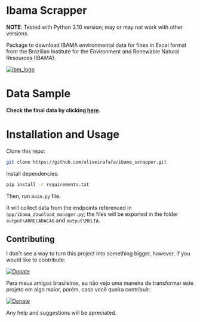 # Ibama Scrapper
**NOTE**: Tested with Python 3.10 version; may or may not work with other versions.

Package to download IBAMA environmental data for fines in Excel format
from the Brazilian Institute for the Environment and Renewable Natural Resources (IBAMA).


[![ibm_logo](http://upload.wikimedia.org/wikipedia/commons/thumb/8/81/Logo_IBAMA.svg/150px-Logo_IBAMA.svg.png)](https://www.ibama.gov.br)

# Data Sample

**Check the final data by clicking [here](https://docs.google.com/spreadsheets/d/1sL8idZR0e20nhzjV9ne_s_t7f4wJpKM4LGkJtWZPXWs/edit?usp=sharing).**

# Installation and Usage

Clone this repo:

```bash
git clone https://github.com/oliveirafafa/ibama_scrapper.git
```

Install dependencies:

```bash
pip install -r requirements.txt
```
Then, run `main.py` file.

It will collect data from the endpoints referenced in `app/ibama_download_manager.py`; 
the files will be exported in the folder `output\ARRECADACAO` and `output\MULTA`.

## Contributing

I don't see a way to turn this project into something bigger, however, if you would like to contribute:

[![Donate](https://www.buymeacoffee.com/assets/img/custom_images/orange_img.png)](https://www.buymeacoffee.com/oliveiras)

Para meus amigos brasileiros, eu não vejo uma maneira de transformar este projeto em algo maior, porém, caso você queira contribuir:

[![Donate](https://img.shields.io/badge/Donate-PayPal-green.svg)](https://www.paypal.com/donate/?business=ZKZV2PRVUS7BA&no_recurring=0&currency_code=BRL)

Any help and suggestions will be apreciated.

